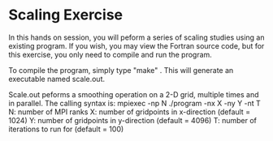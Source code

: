 # Scaling Exercise

In this hands on session, you will peform a series of scaling studies using an existing program.  If you wish, you may view the Fortran source code, but for this exercise, you only need to compile and run the program.

To compile the program, simply type "make" .    This will generate an executable named scale.out.

Scale.out peforms a smoothing operation on a 2-D grid, multiple times and in parallel.   The calling syntax is:
           mpiexec -np N ./program -nx X -ny Y -nt T
           N:   number of MPI ranks
           X:   number of gridpoints in x-direction (default = 1024)
           Y:   number of gridpoints in y-direction (default = 4096)
           T:   number of iterations to run for (default = 100)




